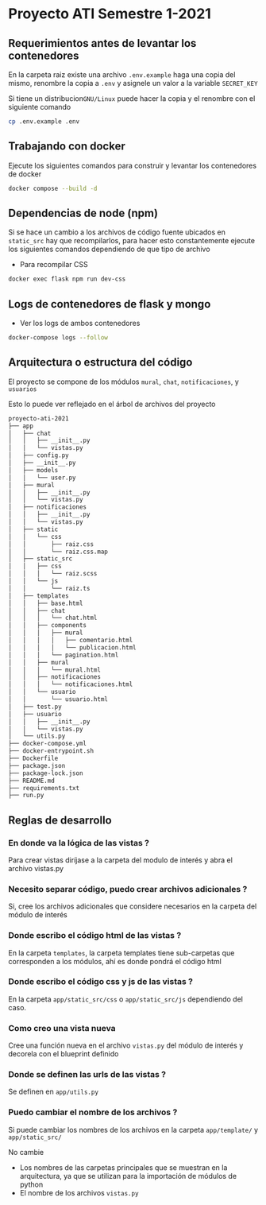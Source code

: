 # Proyecto ATI Semestre 1-2021

## Requerimientos antes de levantar los contenedores
En la carpeta raiz existe una archivo `.env.example` haga una copia del mismo, renombre la copia a `.env` y asignele un valor a la variable `SECRET_KEY`

Si tiene un distribucion`GNU/Linux` puede hacer la copia y el renombre con el siguiente comando

```sh
cp .env.example .env
```
## Trabajando con docker

Ejecute los siguientes comandos para construir y levantar los contenedores de docker
```sh
docker compose --build -d
```

## Dependencias de node (npm)

Si se hace un cambio a los archivos de código fuente ubicados en `static_src` hay que recompilarlos, para hacer esto constantemente ejecute los siguientes comandos dependiendo de que tipo de archivo

- Para recompilar CSS
```sh
docker exec flask npm run dev-css
```

## Logs de contenedores de flask y mongo

- Ver los logs de ambos contenedores
```sh
docker-compose logs --follow
```

## Arquitectura o estructura del código

El proyecto se compone de los módulos `mural`, `chat`, `notificaciones`, y `usuarios`

Esto lo puede ver reflejado en el árbol de archivos del proyecto
```sh
proyecto-ati-2021
├── app
│   ├── chat
│   │   ├── __init__.py
│   │   └── vistas.py
│   ├── config.py
│   ├── __init__.py
│   ├── models
│   │   └── user.py
│   ├── mural
│   │   ├── __init__.py
│   │   └── vistas.py
│   ├── notificaciones
│   │   ├── __init__.py
│   │   └── vistas.py
│   ├── static
│   │   └── css
│   │       ├── raiz.css
│   │       └── raiz.css.map
│   ├── static_src
│   │   ├── css
│   │   │   └── raiz.scss
│   │   └── js
│   │       └── raiz.ts
│   ├── templates
│   │   ├── base.html
│   │   ├── chat
│   │   │   └── chat.html
│   │   ├── components
│   │   │   ├── mural
│   │   │   │   ├── comentario.html
│   │   │   │   └── publicacion.html
│   │   │   └── pagination.html
│   │   ├── mural
│   │   │   └── mural.html
│   │   ├── notificaciones
│   │   │   └── notificaciones.html
│   │   └── usuario
│   │       └── usuario.html
│   ├── test.py
│   ├── usuario
│   │   ├── __init__.py
│   │   └── vistas.py
│   └── utils.py
├── docker-compose.yml
├── docker-entrypoint.sh
├── Dockerfile
├── package.json
├── package-lock.json
├── README.md
├── requirements.txt
├── run.py
```

## Reglas de desarrollo

### En donde va la lógica de las vistas ?
Para crear vistas diríjase a la carpeta del modulo de interés y abra el archivo vistas.py

### Necesito separar código, puedo crear archivos adicionales ?
Si, cree los archivos adicionales que considere necesarios en la carpeta del módulo de interés

### Donde escribo el código html de las vistas ?
En la carpeta `templates`, la carpeta templates tiene sub-carpetas que corresponden a los módulos, ahí es donde pondrá el código html

### Donde escribo el código css y js de las vistas ?
En la carpeta `app/static_src/css` o `app/static_src/js` dependiendo del caso.

### Como creo una vista nueva
Cree una función nueva en el archivo `vistas.py` del módulo de interés y decorela con el blueprint definido

### Donde se definen las urls de las vistas ?
Se definen en `app/utils.py`

### Puedo cambiar el nombre de los archivos ?
Si puede cambiar los nombres de los archivos en la carpeta `app/template/` y `app/static_src/`

No cambie
- Los nombres de las carpetas principales que se muestran en la arquitectura, ya que se utilizan para la importación de módulos de python
- El nombre de los archivos `vistas.py`
